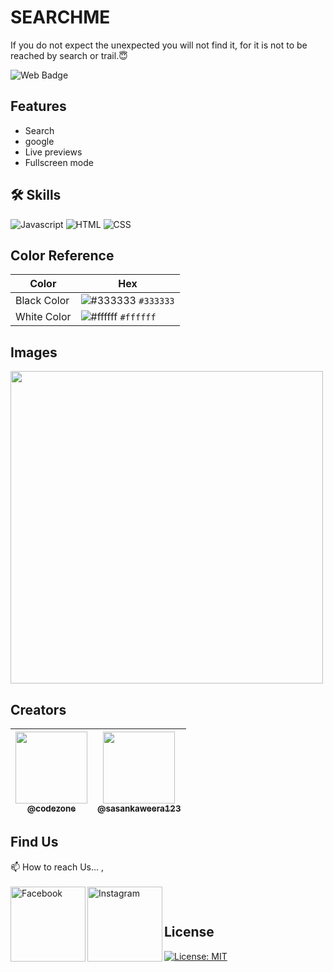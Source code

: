 # SEARCHME

If you do not expect the unexpected you will not find it, for it is not to be reached by search or trail.😇

![Web Badge](https://img.shields.io/badge/DBroCode-web-orange.svg)

## Features

- Search
- google
- Live previews
- Fullscreen mode

## 🛠 Skills

![Javascript](https://img.shields.io/badge/JavaScript-323330?style=for-the-badge&logo=javascript&logoColor=F7DF1E)
![HTML](https://img.shields.io/badge/HTML5-E34F26?style=for-the-badge&logo=html5&logoColor=white)
![CSS](https://img.shields.io/badge/CSS3-1572B6?style=for-the-badge&logo=css3&logoColor=white)

## Color Reference

| Color       | Hex                                                                    |
| ----------- | ---------------------------------------------------------------------- |
| Black Color | ![#333333](https://via.placeholder.com/15/333333/333333.png) `#333333` |
| White Color | ![#ffffff](https://via.placeholder.com/15/ffffff/ffffff.png) `#ffffff` |

## Images

<img width="500px" src="https://github.com/CodeZoneTech/DBroCode/blob/main/Design%2025/IMG/IMG1.png">

## Creators

| [<img src="https://github.com/CodeZoneTech.png?size=250" width="115"><br><sub>@codezone</sub>](https://github.com/CodeZoneTech) | [<img  src="https://github.com/sasankaweera123.png?size=115" width="115"><br><sub>@sasankaweera123</sub>](https://github.com/sasankaweera123) |
| :-----------------------------------------------------------------------------------------------------------------------------: | :-------------------------------------------------------------------------------------------------------------------------------------------: |

## Find Us

📫 How to reach Us... , </br></br>
<a href="https://www.facebook.com/CodeZone-107084475018756/">
<img align="left" alt="Facebook" width="120px" src="https://img.shields.io/badge/Facebook-1877F2?style=for-the-badge&logo=facebook&logoColor=white" />
</a>
<a href="https://www.instagram.com/d_bro_code/">
<img align="left" alt="Instagram" width="120px" src="https://img.shields.io/badge/Instagram-E4405F?style=for-the-badge&logo=instagram&logoColor=white" />
</a>

</br>

## License

[![License: MIT](https://img.shields.io/badge/License-MIT-yellow.svg)](https://opensource.org/licenses/MIT)

